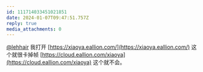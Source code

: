 ```yaml
---
id: 111714033451021851
date: 2024-01-07T09:47:51.757Z
reply: true
media_attachments: 0
---
```


[@lehhair](https://misskey.lehhair.net/@lehhair) 我打开 [https://xiaoya.eallion.com/](https://xiaoya.eallion.com/) 这个就很卡掉帧 [https://cloud.eallion.com/xiaoya](https://cloud.eallion.com/xiaoya) 这个就不会。

